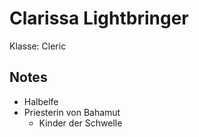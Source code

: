 # Clarissa Lightbringer

Klasse: Cleric

## Notes

- Halbelfe
- Priesterin von Bahamut
    - Kinder der Schwelle
